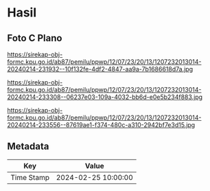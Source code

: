 # Hasil

## Foto C Plano

https://sirekap-obj-formc.kpu.go.id/ab87/pemilu/ppwp/12/07/23/20/13/1207232013014-20240214-231932--10f132fe-4df2-4847-aa9a-7b1686618d7a.jpg

https://sirekap-obj-formc.kpu.go.id/ab87/pemilu/ppwp/12/07/23/20/13/1207232013014-20240214-233308--06237e03-109a-4032-bb6d-e0e5b234f883.jpg

https://sirekap-obj-formc.kpu.go.id/ab87/pemilu/ppwp/12/07/23/20/13/1207232013014-20240214-233556--87619ae1-f374-480c-a310-2942bf7e3d15.jpg


## Metadata

| Key        | Value               |
| ---------- | ------------------- |
| Time Stamp | 2024-02-25 10:00:00 |



